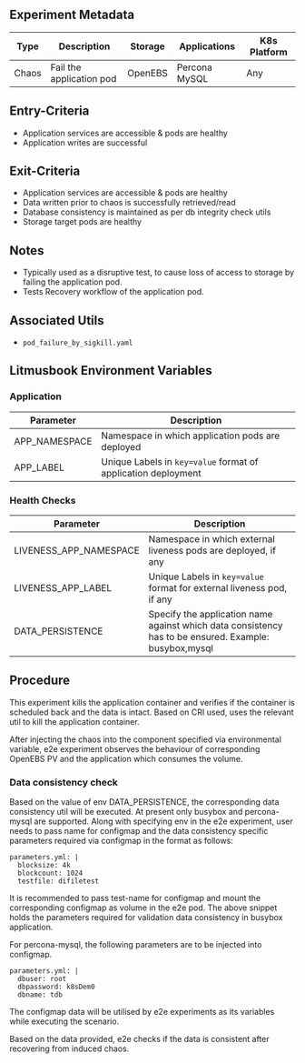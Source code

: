 ## Experiment Metadata

| Type  | Description              | Storage | Applications  | K8s Platform |
| ----- | ------------------------ | ------- | ------------- | ------------ |
| Chaos | Fail the application pod | OpenEBS | Percona MySQL | Any          |

## Entry-Criteria

- Application services are accessible & pods are healthy
- Application writes are successful 

## Exit-Criteria

- Application services are accessible & pods are healthy
- Data written prior to chaos is successfully retrieved/read
- Database consistency is maintained as per db integrity check utils
- Storage target pods are healthy

## Notes

- Typically used as a disruptive test, to cause loss of access to storage by failing the application pod.
- Tests Recovery workflow of the application pod.

## Associated Utils 

- `pod_failure_by_sigkill.yaml`

## Litmusbook Environment Variables

### Application

| Parameter     | Description                                                  |
| ------------- | ------------------------------------------------------------ |
| APP_NAMESPACE | Namespace in which application pods are deployed             |
| APP_LABEL     | Unique Labels in `key=value` format of application deployment |

### Health Checks 

| Parameter              | Description                                                  |
| ---------------------- | ------------------------------------------------------------ |
| LIVENESS_APP_NAMESPACE | Namespace in which external liveness pods are deployed, if any |
| LIVENESS_APP_LABEL     | Unique Labels in `key=value` format for external liveness pod, if any |
| DATA_PERSISTENCE       | Specify the application name against which data consistency has to be ensured. Example: busybox,mysql |


## Procedure

This experiment kills the application container and verifies if the container is scheduled back and the data is intact. Based on CRI used, uses the relevant util to kill the application container.

After injecting the chaos into the component specified via environmental variable, e2e experiment observes the behaviour of corresponding OpenEBS PV and the application which consumes the volume.

### Data consistency check

Based on the value of env DATA_PERSISTENCE, the corresponding data consistency util will be executed. At present only busybox and percona-mysql are supported. Along with specifying env in the e2e experiment, user needs to pass name for configmap and the data consistency specific parameters required via configmap in the format as follows:

    parameters.yml: |
      blocksize: 4k
      blockcount: 1024
      testfile: difiletest
It is recommended to pass test-name for configmap and mount the corresponding configmap as volume in the e2e pod. The above snippet holds the parameters required for validation data consistency in busybox application.

For percona-mysql, the following parameters are to be injected into configmap.

    parameters.yml: |
      dbuser: root
      dbpassword: k8sDem0
      dbname: tdb
The configmap data will be utilised by e2e experiments as its variables while executing the scenario.

Based on the data provided, e2e checks if the data is consistent after recovering from induced chaos.
